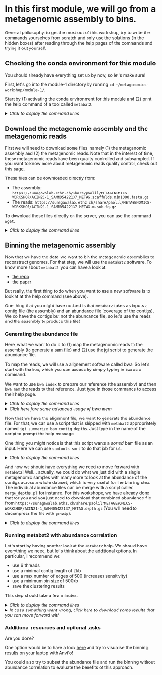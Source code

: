 # In this first module, we will go from a metagenomic assembly to bins.

General philosophy: to get the most out of this workshop, try to write the commands yourselves from scratch and only use the solutions (in the hidden boxes) after reading through the help pages of the commands and trying it out yourself.


## Checking the conda environment for this module

You should already have everything set up by now, so let's make sure!

First, let's go into the module-1 directory by running `cd ~/metagenomics-workshop/module-1/`.

Start by (1) activating the conda environment for this module and (2) print the help command of a tool called `metabat2`.

<details>
<summary><i>Click to display the command lines</I></summary>

  ```
  conda activate module-1
  metabat2 --help
  ```

</details>

  
## Download the metagenomic assembly and the metagenomic reads

First we will need to download some files, namely (1) the metagenomic assembly and (2) the metagenomic reads. Note that in the interest of time, these metagenomic reads have been quality controlled and subsampled. If you want to know more about metagenomic reads quality control, check out this [page](https://astrobiomike.github.io/genomics/where_to_start).

These files can be downloaded directly from:
- The assembly: `https://sunagawalab.ethz.ch/share/paolil/METAGENOMICS-WORKSHOP/ACIN21-1_SAMN05422137_METAG.scaffolds.min1000.fasta.gz`
- The reads: `https://sunagawalab.ethz.ch/share/paolil/METAGENOMICS-WORKSHOP/ACIN21-1_SAMN05422137_METAG.m.sub.fq.gz`

To download these files directly on the server, you can use the command `wget`.

<details>
<summary><i>Click to display the command lines</I></summary>
  
  ```
  wget https://sunagawalab.ethz.ch/share/paolil/METAGENOMICS-WORKSHOP/ACIN21-1_SAMN05422137_METAG.scaffolds.min1000.fasta.gz
  wget https://sunagawalab.ethz.ch/share/paolil/METAGENOMICS-WORKSHOP/ACIN21-1_SAMN05422137_METAG.m.sub.fq.gz
  ```
  
</details>


## Binning the metagenomic assembly

Now that we have the data, we want to bin the metagenomic assemblies to reconstruct genomes. For that step, we will use the `metabat2` software. To know more about `metabat2`, you can have a look at:
- [the repo](https://bitbucket.org/berkeleylab/metabat/src/master/)
- [the paper](https://peerj.com/preprints/27522/)

But really, the first thing to do when you want to use a new software is to look at at the help command (see above).

One thing that you might have noticed is that `metabat2` takes as inputs a contig file (the assembly) and an abundance file (coverage of the contigs). We do have the contigs but not the abundance file, so let's use the reads and the assembly to produce this file!


### Generating the abundance file

Here, what we want to do is to (1) map the metagenomic reads to the assembly (to generate a [sam file](https://www.metagenomics.wiki/tools/samtools/bam-sam-file-format)) and (2) use the jgi script to generate the abundance file.

To map the reads, we will use a alignement software called bwa. So let's start with the `bwa`, which you can access by simply typing in `bwa` as a command.

We want to use `bwa index` to prepare our reference (the assembly) and then `bwa mem` the reads to that reference. Just type in those commands to access their help page.

<details>
<summary><i>Click to display the command lines</I></summary>
  
  ```
  bwa index ACIN21-1_SAMN05422137_METAG.scaffolds.min1000.fasta.gz
  bwa mem -t 4 ACIN21-1_SAMN05422137_METAG.scaffolds.min1000.fasta.gz ACIN21-1_SAMN05422137_METAG.m.sub.fq.gz > mapping_file.sam
  ```

</details>

<details>
<summary><i>Click here fore some advanced usage of bwa mem</I></summary>
  Here, the bwa mem command is combined combined with samtools calls and an in house script (sushicounter) to filter the alignment.

  ```
  fasta="ACIN21-1_SAMN05422137_METAG.scaffolds.min1000.fasta.gz"
  reads="ACIN21-1_SAMN05422137_METAG.m.sub.fq.gz"
  bwa mem -a -t 4 $fasta $reads | samtools view -F 4 -h - | sushicounter filter -u -i 0.95 -c 0.8 -a 45 - - | samtools view -bh - | samtools sort -O bam -@ 4 -m 4G - > mapping_file.filtered.sorted.bam
  ```

</details>

Now that we have the alignment file, we want to generate the abundance file. For that, we can use a script that is shipped with `metabat2` appropriately named `jgi_summarize_bam_contig_depths`. Just type in the name of the script to prompt the help message.

One thing you might notice is that this script wants a *sorted* bam file as an input. Here we can use `samtools sort` to do that job for us.

<details>
<summary><i>Click to display the command lines</I></summary>
  
  ```
  samtools sort -O bam mapping_file.sam > mapping_file.sorted.bam
  jgi_summarize_bam_contig_depths --outputDepth abundance_file.txt mapping_file.sorted.bam
  ```

</details>

And now we should have everything we need to move forward with `metabat2`! Well... actually, we could do what we just did with a single metagenomic samples with many more to look at the abundance of the contigs across a whole dataset, which is very useful for the binning step. The individual abundance files can be merge with a script called `merge_depths.pl` for instance. For this workshope, we have already done that for you and you just need to download that combined abundance file from `https://sunagawalab.ethz.ch/share/paolil/METAGENOMICS-WORKSHOP/ACIN21-1_SAMN05422137_METAG.depth.gz` (You will need to decompress the file with `gunzip`).

<details>
<summary><i>Click to display the command lines</I></summary>
  
  ```
  wget https://sunagawalab.ethz.ch/share/paolil/METAGENOMICS-WORKSHOP/ACIN21-1_SAMN05422137_METAG.depth.gz
  gunzip ACIN21-1_SAMN05422137_METAG.depth.gz
  ```

</details>


### Running metabat2 with abundance correlation

Let's start by having another look at the `metabat2` help. We should have everything we need, but let's think about the additional options. In particular, I recommend we:
- use 6 threads
- use a minimal contig length of 2kb
- use a max number of edges of 500 (increases sensitivity)
- use a minimum bin size of 500kb
- save the clustering results

This step should take a few minutes.

<details>
<summary><i>Click to display the command lines</I></summary>
  

  ```
  metabat2 -i ACIN21-1_SAMN05422137_METAG.scaffolds.min1000.fasta.gz -a ACIN21-1_SAMN05422137_METAG.depth -o ACIN21-1_SAMN05422137_METAG-bins/ACIN21-1_SAMN05422137_METAG-metabat2 --minContig 2000 --maxEdges 500 --numThreads 6 --minClsSize 500000 --saveCls
  ```

</details>

<details>
<summary><i>In case something went wrong, click here to download some results that you can move forward with</I></summary>

```
wget https://sunagawalab.ethz.ch/share/paolil/METAGENOMICS-WORKSHOP/ACIN21-1_SAMN05422137_METAG-bins.tar.gz
tar -xzf ACIN21-1_SAMN05422137_METAG-bins.tar.gz
```

</details>


### Additional resources and optional tasks

Are you done?

One option would be to have a look [here](https://merenlab.org/2016/06/22/anvio-tutorial-v2/) and try to visualise the binning results on your laptop with Anvi'o!

You could also try to subset the abundance file and run the binning without abundance correlation to evaluate the benefits of this approach.
